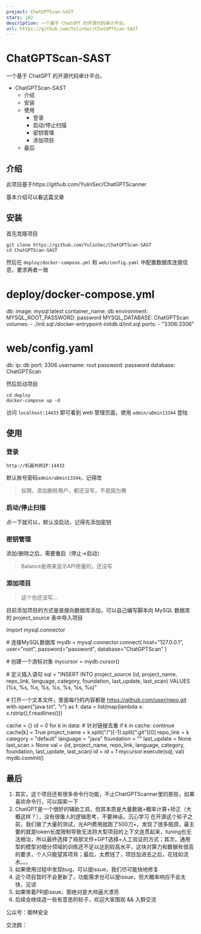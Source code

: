 ```yaml
---
project: ChatGPTScan-SAST
stars: 182
description: 一个基于 ChatGPT 的开源代码审计平台。
url: https://github.com/YulinSec/ChatGPTScan-SAST
---
```


ChatGPTScan-SAST
================

一个基于 ChatGPT 的开源代码审计平台。

-   ChatGPTScan-SAST
    -   介绍
    -   安装
    -   使用
        -   登录
        -   启动/停止扫描
        -   密钥管理
        -   添加项目
    -   最后

介绍
--

此项目基于https://github.com/YulinSec/ChatGPTScanner

基本介绍可以看这篇文章

安装
--

首先克隆项目

```
git clone https://github.com/YulinSec/ChatGPTScan-SAST
cd ChatGPTScan-SAST
```

然后在 `deploy/docker-compose.yml` 和 `web/config.yaml` 中配置数据库连接信息，要求两者一致

# deploy/docker-compose.yml
db:
  image: mysql:latest
  container\_name: db
  environment:
    MYSQL\_ROOT\_PASSWORD: password
    MYSQL\_DATABASE: ChatGPTScan
  volumes:
    - ./init.sql:/docker-entrypoint-initdb.d/init.sql
  ports:
    - "3306:3306"
# web/config.yaml
db:
  ip: db
  port: 3306
  username: root
  password: password
  database: ChatGPTScan

然后启动项目

```
cd deploy
docker-compose up -d
```

访问 `localhost:14433` 即可看到 web 管理页面，使用 `admin/aDmin13344` 登陆

使用
--

### 登录

`http://机器外网IP:14433`

默认账号密码`admin/aDmin13344`，记得改

> 权限、添加删除用户，都还没写，不是因为懒

### 启动/停止扫描

点一下就可以，默认没启动，记得先添加密钥

### 密钥管理

添加/删除之后，需要重启（停止->启动）

> Balance是用来显示API用量的，还没写

### 添加项目

> 这个也还没写...

目前添加项目的方式是直接向数据库添加，可以自己编写脚本向 MySQL 数据库的 project\_source 表中导入项目

import mysql.connector

\# 连接MySQL数据库
mydb \= mysql.connector.connect(
    host\="127.0.0.1",
    user\="root",
    password\="password",
    database\="ChatGPTScan"
)

\# 创建一个游标对象
mycursor \= mydb.cursor()

\# 定义插入语句
sql \= "INSERT INTO project\_source (id, project\_name, repo\_link, language, category, foundation, last\_update, last\_scan) VALUES (%s, %s, %s, %s, %s, %s, %s, %s)"

\# 打开一个文本文件，里面每行的内容都是 https://github.com/user/repo.git
with open("java.txt", "r") as f:
    data \= list(map(lambda x: x.rstrip(),f.readlines()))

cache \= {}
id \= 0
for k in data:
    \# 针对链接去重
    if k in cache:
        continue
    cache\[k\] \= True
    project\_name \= k.split("/")\[\-1\].split(".git")\[0\]
    repo\_link \= k
    category \= "default"
    language \= "java"
    foundation \= ""
    last\_update \= None
    last\_scan \= None
    val \= (id, project\_name, repo\_link, language,
       category, foundation, last\_update, last\_scan)
    id \= id + 1
    mycursor.execute(sql, val)
    mydb.commit()

最后
--

1.  其实，这个项目还有很多命令行功能，不止ChatGPTScanner里的那些，如果喜欢命令行，可以探索一下
2.  ChatGPT是一个很好的辅助工具，但其本质是大量数据+概率计算+矫正（大概这样？），没有很像人的逻辑思考，不要神话，沉心学习 在开源这个轮子之前，我们做了大量的测试，光API费用就跑了500刀+，发现了很多瓶颈，最主要的就是token长度限制导致无法将大型项目的上下文连贯起来，tuning也无法根治，所以最终选择了局部文件+GPT选择+人工验证的方式；其次，通用型的模型对细分领域的训练还不足以达到较高水平，这块对算力和数据有很高的要求，个人只能望其项背；最后，太费钱了，项目加进去之后，花钱如流水。。。
3.  如果使用过程中发现bug，可以提issue，我们尽可能快地修复
4.  这个项目暂时不会更新了，功能需求也可以提issue，但大概率响应不会太快，见谅
5.  如果带着PR提issue，那绝对是大帅逼大漂亮
6.  后续会继续造一些有意思的轮子，欢迎大家围观 && 入群交流

公众号：御林安全

交流群：
